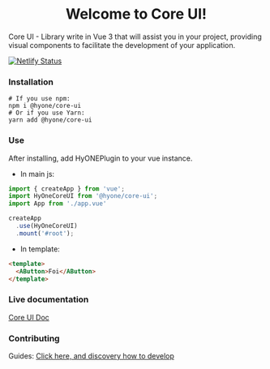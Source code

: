 <h1 align="center">Welcome to Core UI!</h1>

Core UI - Library write in Vue 3 that will assist you in your project, 
providing visual components to facilitate the development of your application.

[![Netlify Status](https://api.netlify.com/api/v1/badges/eacbad6b-41f2-4919-9f67-0f6c4dedfaf8/deploy-status)](https://app.netlify.com/sites/hyone-core-ui/deploys)
### Installation

```
# If you use npm: 
npm i @hyone/core-ui
# Or if you use Yarn: 
yarn add @hyone/core-ui
```

### Use

After installing, add HyONEPlugin to your vue instance.

- In main js:
```js
import { createApp } from 'vue';
import HyOneCoreUI from '@hyone/core-ui';
import App from './app.vue'

createApp
  .use(HyOneCoreUI)
  .mount('#root');
```

- In template:

```html
<template>
  <AButton>Foi</AButton>
</template>
```

### Live documentation
[Core UI Doc](https://hyone-core-ui.netlify.app/)
### Contributing

Guides:
[Click here, and discovery how to develop](docs/CONTRIBUTING.md)
